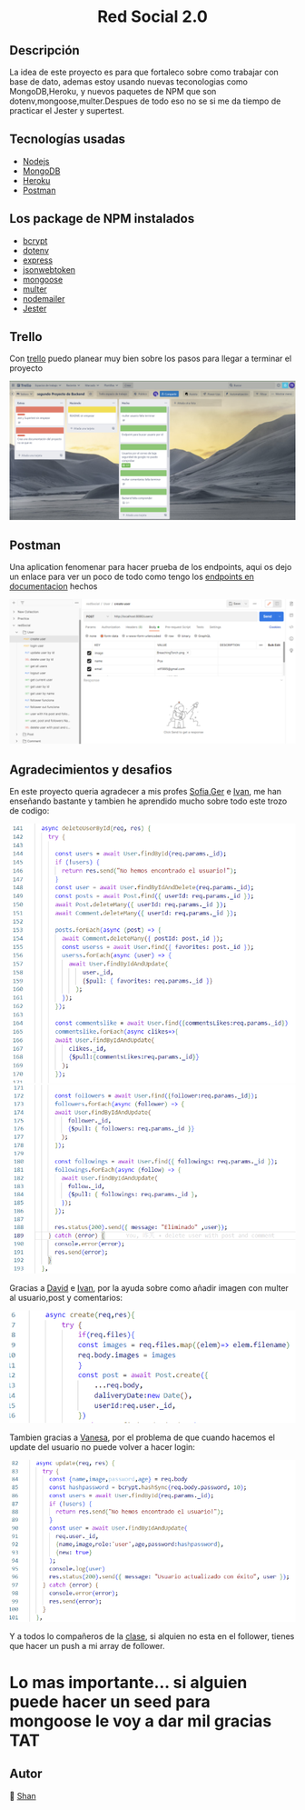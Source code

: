 # <center>Red Social 2.0</center>

## Descripción

La idea de este proyecto es para que fortaleco sobre como trabajar con base de dato, ademas estoy usando nuevas teconologias como MongoDB,Heroku, y nuevos paquetes de NPM que son dotenv,mongoose,multer.Despues de todo eso no se si me da tiempo de practicar el Jester y supertest.

## Tecnologías usadas

* [Nodejs](https://nodejs.org/en/)
* [MongoDB](https://www.mongodb.com/)
* [Heroku](https://id.heroku.com/)
* [Postman](https://www.postman.com/)

## Los package de NPM instalados

* [bcrypt](https://www.npmjs.com/package/bcrypt)
* [dotenv](https://www.npmjs.com/package/dotenv)
* [express](https://www.npmjs.com/package/express)
* [jsonwebtoken](https://www.npmjs.com/package/jsonwebtoken)
* [mongoose](https://www.npmjs.com/package/mongoose)
* [multer](https://www.npmjs.com/package/multer)
* [nodemailer](https://www.npmjs.com/package/nodemailer)
* [Jester](https://www.npmjs.com/package/jester)


## Trello

Con [trello](https://trello.com/invite/b/AmVUTmbO/e34a9c1c5eb839cd8706afc115a70bb7/segundo-proyecto-de-backend) puedo planear muy bien sobre los pasos para llegar a terminar el proyecto

![Trello image](./assets/%E5%B1%8F%E5%B9%95%E6%88%AA%E5%9B%BE%202022-06-06%20205840.png)


## Postman

Una aplication fenomenar para hacer prueba de los endpoints, aqui os dejo un enlace para ver un poco de todo como tengo los [endpoints en documentacion](https://documenter.getpostman.com/view/21014325/Uz5JHFeA) hechos

![Postman image](./assets/%E5%B1%8F%E5%B9%95%E6%88%AA%E5%9B%BE%202022-06-06%20210624.png)



## Agradecimientos y desafios

En este proyecto queria agradecer a mis profes [Sofia](https://github.com/SofiaPinilla),[Ger](https://github.com/GeerDev) e [Ivan](https://github.com/ivanpuebla10), me han enseñando bastante y tambien he aprendido mucho sobre todo este trozo de codigo:

![Follower code](./assets/%E5%B1%8F%E5%B9%95%E6%88%AA%E5%9B%BE%202022-06-07%20181035.png)
![Follower code2.0](./assets/%E5%B1%8F%E5%B9%95%E6%88%AA%E5%9B%BE%202022-06-07%20181114.png)

Gracias a [David](https://github.com/Dubesor22) e [Ivan](https://github.com/ivanpuebla10), por la ayuda sobre como añadir imagen con multer al usuario,post y comentarios:

![multer](./assets/%E5%B1%8F%E5%B9%95%E6%88%AA%E5%9B%BE%202022-06-07%20204726.png)

Tambien gracias a [Vanesa](https://github.com/vaneebg), por el problema de que cuando hacemos el update del usuario no puede volver a hacer login:

![update user](./assets/%E5%B1%8F%E5%B9%95%E6%88%AA%E5%9B%BE%202022-06-07%20181142.png)

Y a todos lo compañeros de la [clase](https://github.com/tianfanshan?tab=followers), si alquien no esta en el follower, tienes que hacer un push a mi array de follower.

# Lo mas importante... si alguien puede hacer un seed para mongoose le voy a dar mil gracias TAT


## Autor

:whale2: [Shan](https://github.com/tianfanshan)